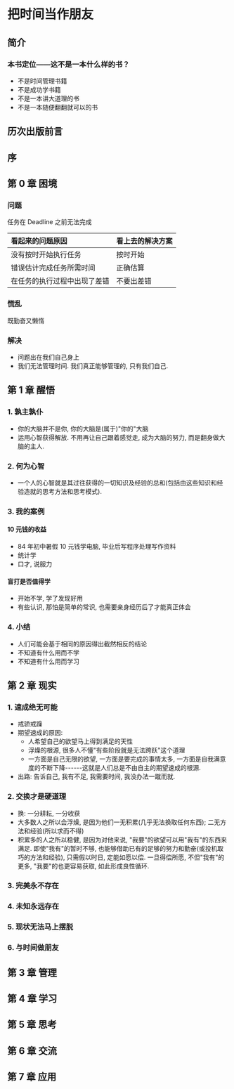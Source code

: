 # 把时间当作朋友

## 简介

### 本书定位——这不是一本什么样的书？
- 不是时间管理书籍
- 不是成功学书籍
- 不是一本讲大道理的书
- 不是一本随便翻翻就可以的书

## 历次出版前言

## 序

## 第 0 章 困境
### 问题

任务在 Deadline 之前无法完成

| 看起来的问题原因 | 看上去的解决方案 |
|:--- |:--- |
| 没有按时开始执行任务 | 按时开始 |
| 错误估计完成任务所需时间 | 正确估算 |
| 在任务的执行过程中出现了差错 | 不要出差错 |

### 慌乱
既勤奋又懒惰

### 解决
- 问题出在我们自己身上
- 我们无法管理时间. 我们真正能够管理的, 只有我们自己.

## 第 1 章 醒悟

### 1. 孰主孰仆
- 你的大脑并不是你, 你的大脑是(属于)"你的"大脑
- 运用心智获得解放. 不用再让自己跟着感觉走, 成为大脑的努力, 而是翻身做大脑的主人.

### 2. 何为心智
- 一个人的心智就是其过往获得的一切知识及经验的总和(包括由这些知识和经验造就的思考方法和思考模式).

### 3. 我的案例
#### 10 元钱的收益
- 84 年初中暑假 10 元钱学电脑, 毕业后写程序处理写作资料
- 统计学
- 口才, 说服力

#### 盲打是否值得学
- 开始不学, 学了发现好用
- 有些认识, 那怕是简单的常识, 也需要亲身经历后了才能真正体会

### 4. 小结
- 人们可能会基于相同的原因得出截然相反的结论
- 不知道有什么用而不学
- 不知道有什么用而学习

## 第 2 章 现实
### 1. 速成绝无可能
- 戒骄戒躁
- 期望速成的原因:
  - 人希望自己的欲望马上得到满足的天性
  - 浮燥的根源, 很多人不懂"有些阶段就是无法跨跃"这个道理
  - 一方面是自己无限的欲望, 一方面是要完成的事情太多, 一方面是自我满意度的不断下降------这就是人们总是不由自主的期望速成的根源.
- 出路: 告诉自己, 我有不足, 我需要时间, 我没办法一蹴而就.

### 2. 交换才是硬道理
- 换: 一分耕耘, 一分收获
- 大多数人之所以会浮燥, 是因为他们一无积累(几乎无法换取任何东西); 二无方法和经验(所以求而不得)
- 积累多的人之所以稳健, 是因为对他来说, "我要"的欲望可以用"我有"的东西来满足. 即使"我有"的暂时不够, 也能够借助已有的足够的努力和勤奋(或投机取巧的方法和经验), 只需假以时日, 定能如愿以偿. 一旦得偿所愿, 不但"我有"的更多, "我要"的也更容易获取, 如此形成良性循环.

### 3. 完美永不存在

### 4. 未知永远存在

### 5. 现状无法马上摆脱

### 6. 与时间做朋友

## 第 3 章 管理

## 第 4 章 学习

## 第 5 章 思考

## 第 6 章 交流

## 第 7 章 应用
